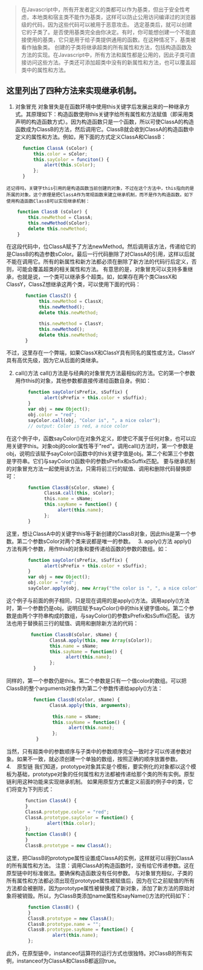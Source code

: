 >在Javascript中，所有开发者定义的类都可以作为基类，但出于安全性考虑，本地类和宿主类不能作为基类，这样可以防止公用访问编译过的浏览器级的代码，因为这些代码可以被用于恶意攻击。
>选定基类后，就可以创建它的子类了。是否使用基类完全由你决定。有时，你可能想创建一个不能直接使用的基类，它只是用于给子类提供通用的函数。在这种情况下，基类被看作抽象类。
>创建的子类将继承超类的所有属性和方法，包括构造函数及方法的实现。在Javascript中，所有方法和属性都是公用的，因此子类可直接访问这些方法。子类还可添加超类中没有的新属性和方法，也可以覆盖超类中的属性和方法。

这里列出了四种方法来实现继承机制。
----------------------

1. 对象冒充
    对象冒失是在函数环境中使用this关键字后发展出来的一种继承方式。其原理如下：构造函数使用this关键字给所有属性和方法赋值（即采用类声明的构造函数方式）。因为构造函数只是一个函数，所以可使ClassA的构造函数成为ClassB的方法，然后调用它。ClassB就会收到ClassA的构造函数中定义的属性和方法。例如，用下面的方式定义ClassA和ClassB：
```javascript
      function ClassA (sColor) {
          this.color = sColor;
          this.sayColor = funciton() {
              alert(this.sColor);
          };
      }
```
    还记得吗，关键字this引用的是构造函数当前创建的对象，不过在这个方法中，this指向的是所属的对象。这个原理是把ClassA作为常规函数来建立继承机制，而不是作为构造函数。如下使用构造函数ClassB可以实现继承机制：
```javascript
    function ClassB (sColor) {
        this.newMethod = ClassA;
        this.newMethod(sColor);
        delete this.newMethod;
    }
```
   在这段代码中，位ClassA赋予了方法newMethod。然后调用该方法，传递给它的是ClassB的构造参数sColor。最后一行代码删除了对ClassA的引用，这样以后就不能在调用它。所有的新属性和新方法都必须在删除了新方法的代码行后定义，否则，可能会覆盖超类的相关属性和方法。
   有意思的是，对象冒充可以支持多重继承，也就是说，一个类可以继承多个超类。如，如果存在两个类ClassX和ClassY，ClassZ想继承这两个类，可以使用下面的代码：
```javascript
       function ClassZ() {
            this.newMethod = ClassX;
            this.newMethod();
            delete this.newMethod;

            this.newMethod = ClassY;
            this.newMethod();
            delete this.newMethod;
       }
```
   不过，这里存在一个弊端，如果ClassX和ClassY具有同名的属性或方法，ClassY具有高优先级，因为它从后面的类继承。

2. call()方法
   call()方法是与经典的对象冒充方法最相似的方法。它的第一个参数用作this的对象，其他参数都直接传递给函数自身。例如：
``` javascript
        function sayColor(sPrefix, sSuffix) {
              alert(sPrefix + this.color + sSuffix);
        }
        var obj = new Object();
        obj.color = "red";
        sayColor.call(obj, "Color is", ", a nice color");      
        // output: Color is red, a nice color
```
   在这个例子中，函数sayColor()在对象外定义，即使它不属于任何对象，也可以应用关键字this。对象obj的color属性等于"red"。调用call()方法时，第一个参数是obj，说明应该赋予sayColor()函数中的this关键字值是obj。第二个和第三个参数是字符串。它们与sayColor()函数中的参数sPrefix和sSuffix匹配。
   要与继承机制的对象冒充方法一起使用该方法，只需将前三行的赋值、调用和删除代码替换即可：
```javascript
        function ClassB(sColor, sName) {
              ClassA.call(this, sColor);
              this.name = sName;
              this.sayName = function() {
                   alert(this.name);
              };
        }
```
   这里，想让ClassA中的关键字this等于新创建的ClassB对象，因此this是第一个参数。第二个参数sColor对两个类来说都是唯一的参数。
 
3.  apply()方法
   apply()方法有两个参数，用作this的对象和要传递给函数的参数的数组。如：
```javascript
        function sayColor(sPrefix, sSuffix) {
              alert(sPrefix + this.color + sSuffix);
        }
        var obj = new Object();
        obj.color = "red";
        sayColor.apply(obj, new Array("the color is ", ", a nice color"));
```
   这个例子与前面的例子相同，只是现在调用的是apply()方法。调用apply()方法时，第一个参数仍是obj，说明应赋予sayColor()中的this关键字值obj。第二个参数是由两个字符串构成的数组，与sayColor()的参数sPrefix和sSuffix匹配。
   该方法也用于替换前三行的赋值、调用和删除新方法的代码：
```javascript
         function ClassB(sColor, sName) {
                ClassA.apply(this, new Array(sColor));
                this.name = sName;
                this.sayName = function() {
                      alert(this.name);
                };
          }
```
   同样的，第一个参数仍是this。第二个参数是只有一个值color的数组。可以把ClassB的整个arguments对象作为第二个参数传递给apply()方法：
```javascript
          function ClassB(sColor, sName) {
                ClassA.apply(this, arguments);
 
                 this.name = sName;
                 this.sayName = function() {
                       alert(this.name);
                 };
           }
```
   当然，只有超类中的参数顺序与子类中的参数顺序完全一致时才可以传递参数对象。如果不一致，就必须创建一个单独的数组，按照正确的顺序放置参数。
 
4.    原型链
   我们知道，prototype对象其实是个模板，要实例化的对象都以这个模板为基础，prototype对象的任何属性和方法都被传递给那个类的所有实例。原型链利用这种功能来实现继承机制。
   如果用原型方式重定义前面的例子中的类，它们将变为下列形式：
```javascript
       function ClassA() {
       }
       ClassA.prototype.color = "red";
       ClassA.prototype.sayColor = function() {
               alert(this.color);
       };
       function ClassB() {
       }
       ClassB.prototype = new ClassA();
```
   这里，把ClassB的prototype属性设置成ClassA的实例，这样就可以得到ClassA的所有属性和方法。
   注意：调用ClassA的构造函数时，没有给它传递参数。这在原型链中时标准做法。要确保构造函数没有任何参数。
   与对象冒充相似，子类的所有属性和方法都必须出现在prototype属性被赋值后，因为在它之前赋值的所有方法都会被删除，因为prototype属性被替换成了新对象，添加了新方法的原始对象将被销毁。所以，为ClassB类添加name属性和sayName()方法的代码如下：
```javascript
        function ClassB() {
        }
        ClassB.prototype = new ClassA();
        ClassB.prototype.name = "";
        ClassB.prototype.sayName = function() {
                 alert(this.name);
        };
```
   此外，在原型链中，instanceof运算符的运行方式也很独特。对ClassB的所有实例，instanceof为ClassA和ClassB都返回true。
